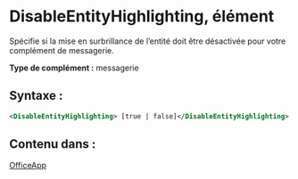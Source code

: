 
# DisableEntityHighlighting, élément
Spécifie si la mise en surbrillance de l’entité doit être désactivée pour votre complément de messagerie.

 **Type de complément :** messagerie


## Syntaxe :


```XML
<DisableEntityHighlighting> [true | false]</DisableEntityHighlighting>
```


## Contenu dans :

[OfficeApp](../../reference/manifest/officeapp.md)

